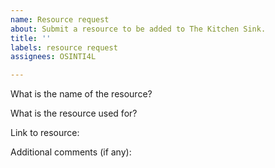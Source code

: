 ```yaml
---
name: Resource request
about: Submit a resource to be added to The Kitchen Sink.
title: ''
labels: resource request
assignees: OSINTI4L

---
```


What is the name of the resource?


What is the resource used for?


Link to resource:


Additional comments (if any):
